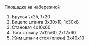 Площадка на набережной
1. Брусья 2x25, 1x20
2. Бицепс штанга 3x30x10, 1x30x8
3. Становая 4x10x60
4. Тяга к поясу 2x12x60, 2x12x60
5. Жим штанги стоя (плечи) 3x40x10